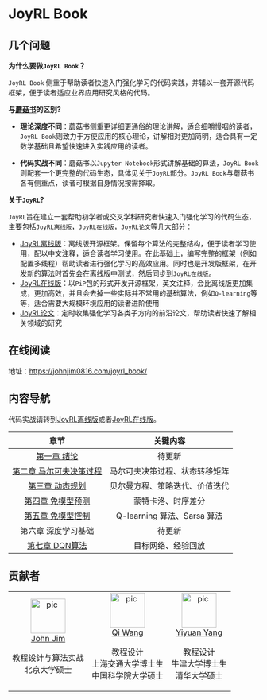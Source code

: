# JoyRL Book

## 几个问题

**为什么要做`JoyRL Book`？**

`JoyRL Book` 侧重于帮助读者快速入门强化学习的代码实践，并辅以一套开源代码框架，便于读者适应业界应用研究风格的代码。

**与[蘑菇书](https://github.com/datawhalechina/easy-rl)的区别?**

* **理论深度不同**：蘑菇书侧重更详细更通俗的理论讲解，适合细嚼慢咽的读者，`JoyRL Book`则致力于方便应用的核心理论，讲解相对更加简明，适合具有一定数学基础且希望快速进入实践应用的读者。

* **代码实战不同**：蘑菇书以`Jupyter Notebook`形式讲解基础的算法，`JoyRL Book` 则配套一个更完整的代码生态，具体见关于`JoyRL`部分。`JoyRL Book`与蘑菇书各有侧重点，读者可根据自身情况按需择取。

**关于`JoyRL`?**

`JoyRL`旨在建立一套帮助初学者或交叉学科研究者快速入门强化学习的代码生态，主要包括`JoyRL离线版`，`JoyRL在线版`，`JoyRL论文`等几大部分：

* [JoyRL离线版](https://github.com/johnjim0816/joyrl-offline)：离线版开源框架。保留每个算法的完整结构，便于读者学习使用，配以中文注释，适合读者学习使用。在此基础上，编写完整的框架（例如配置多线程）帮助读者进行强化学习的高效应用。同时也是开发版框架，在开发新的算法时首先会在离线版中测试，然后同步到`JoyRL在线版`。
* [JoyRL在线版](https://github.com/datawhalechina/joyrl)：以`PiP`包的形式开发开源框架，英文注释，会比离线版更加集成，更加高效，并且会去掉一些实际并不常用的基础算法，例如`Q-learning`等等，适合需要大规模环境应用的读者进阶使用
* [JoyRL论文](https://github.com/datawhalechina/rl-papers)：定时收集强化学习各类子方向的前沿论文，帮助读者快速了解相关领域的研究

## 在线阅读

地址：https://johnjim0816.com/joyrl_book/

## 内容导航

代码实战请转到[JoyRL离线版](https://github.com/johnjim0816/joyrl-offline)或者[JoyRL在线版](https://github.com/datawhalechina/joyrl)。

|               章节                | 关键内容 |
| :-------------------------------: | :--: |
|       [第一章 绪论](./docs/ch1/main.md)       | 待更新 |
| [第二章 马尔可夫决策过程](https://johnjim0816.com/joyrl_book/#/ch2/main) | 马尔可夫决策过程、状态转移矩阵 |
|     [第三章 动态规划](https://johnjim0816.com/joyrl_book/#/ch3/main)     | 贝尔曼方程、策略迭代、价值迭代 |
|    [第四章 免模型预测](https://johnjim0816.com/joyrl_book/#/ch4/main)    | 蒙特卡洛、时序差分 |
|    [第五章 免模型控制](https://johnjim0816.com/joyrl_book/#/ch4/main)    | Q-learning 算法、Sarsa 算法 |
| 第六章 深度学习基础 | 待更新 |
| [第七章 DQN算法](https://johnjim0816.com/joyrl_book/#/ch7/main) | 目标网络、经验回放 |

## 贡献者


<table border="0">
  <tbody>
    <tr align="center" >
        <td>
         <a href="https://github.com/JohnJim0816"><img width="70" height="70" src="https://github.com/JohnJim0816.png?s=40" alt="pic"></a><br>
         <a href="https://github.com/JohnJim0816">John Jim</a>
         <p>教程设计与算法实战<br> 北京大学硕士</p>
        </td>
        <td>
            <a href="https://github.com/qiwang067"><img width="70" height="70" src="https://github.com/qiwang067.png?s=40" alt="pic"></a><br>
            <a href="https://github.com/qiwang067">Qi Wang</a> 
            <p>教程设计<br> 上海交通大学博士生<br> 中国科学院大学硕士</p>
        </td>
        <td>
            <a href="https://github.com/yyysjz1997"><img width="70" height="70" src="https://github.com/yyysjz1997.png?s=40" alt="pic"></a><br>
            <a href="https://github.com/yyysjz1997">Yiyuan Yang</a> 
            <p>教程设计 <br> 牛津大学博士生<br> 清华大学硕士</p>
        </td>
    </tr>
  </tbody>
</table>